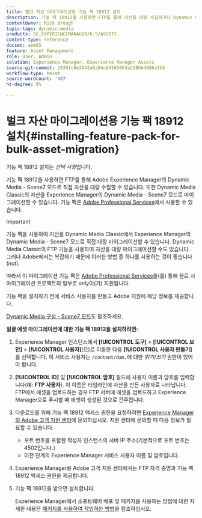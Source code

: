 ```yaml
---
title: 벌크 자산 마이그레이션용 기능 팩 18912 설치
description: 기능 팩 18912을 사용하면 FTP를 통해 자산을 대량 수집하거나 Dynamic Media Classic의 자산을 Adobe Experience Manager의 Dynamic Media로 마이그레이션할 수 있습니다. 이 선택적 기능 팩은 Adobe 지원에서 사용할 수 있습니다.
contentOwner: Rick Brough
topic-tags: dynamic-media
products: SG_EXPERIENCEMANAGER/6.5/ASSETS
content-type: reference
docset: aem65
feature: Asset Management
role: User, Admin
solution: Experience Manager, Experience Manager Assets
source-git-commit: 29391c8e3042a8a04c64165663a228bb4886afb5
workflow-type: tm+mt
source-wordcount: '407'
ht-degree: 0%

---
```


# 벌크 자산 마이그레이션용 기능 팩 18912 설치{#installing-feature-pack-for-bulk-asset-migration}

기능 팩 18912 설치는 *선택 사항*&#x200B;입니다.

기능 팩 18912을 사용하면 FTP를 통해 Adobe Experience Manager의 Dynamic Media - Scene7 모드로 직접 자산을 대량 수집할 수 있습니다. 또한 Dynamic Media Classic의 자산을 Experience Manager의 Dynamic Media - Scene7 모드로 마이그레이션할 수 있습니다. 기능 팩은 [Adobe Professional Services](https://business.adobe.com/customers/consulting-services/main.html)에서 사용할 수 있습니다.

>[!IMPORTANT]
>
>기능 팩을 사용하여 자산을 Dynamic Media Classic에서 Experience Manager의 Dynamic Media - Scene7 모드로 직접 대량 마이그레이션할 수 있습니다. Dynamic Media Classic의 FTP 기능을 사용하여 자산을 대량 마이그레이션할 수도 있습니다. 그러나 Adobe에서는 복잡하기 때문에 이러한 방법 중 하나를 사용하는 것이 좋습니다(*not*).
>
>따라서 이 마이그레이션 기능 팩은 [Adobe Professional Services](https://business.adobe.com/customers/consulting-services/main.html)을(를) 통해 완료 시 마이그레이션 프로젝트의 일부로 *only*&#x200B;이(가) 지원됩니다.

기능 팩을 설치하기 전에 서비스 사용자를 만들고 Adobe 지원에 해당 정보를 제공합니다.

[Dynamic Media 구성 - Scene7 모드](/help/assets/config-dms7.md)도 참조하세요.

**일괄 에셋 마이그레이션에 대한 기능 팩 18912을 설치하려면:**

1. Experience Manager 인스턴스에서 **[!UICONTROL 도구]** > **[!UICONTROL 보안]** > **[!UICONTROL 사용자]**(으)로 이동한 다음 **[!UICONTROL 사용자 만들기]**&#x200B;를 선택합니다. 이 서비스 사용자는 `/content/dam.`에 대한 *읽기/쓰기* 권한이 있어야 합니다.
1. **[!UICONTROL ID]** 및 **[!UICONTROL 암호]** 필드에 사용자 이름과 암호를 입력합니다(예: **FTP 사용자**). 이 이름은 타임라인에 자산을 만든 사용자로 나타납니다. FTP에서 에셋을 업로드하는 경우 FTP 서버에 에셋을 업로드하고 Experience Manager으로 푸시할 때 에셋이 생성된 것으로 간주됩니다.
1. 다운로드를 위해 기능 팩 18912 액세스 권한을 요청하려면 [Experience Manager의 Adobe 고객 지원 센터](https://experienceleague.adobe.com/?support-solution=General#support)에 문의하십시오. 지원 센터에 문의할 때 다음 정보가 필요할 수 있습니다.

   * 포트 번호를 포함한 작성자 인스턴스의 서버 IP 주소(기본적으로 포트 번호는 4502입니다.)
   * 이전 단계의 Experience Manager 서비스 사용자 이름 및 암호입니다.

1. Experience Manager용 Adobe 고객 지원 센터에서는 FTP 자격 증명과 기능 팩 18912 액세스 권한을 제공합니다.
1. 기능 팩 18912을 받으면 설치합니다.

   Experience Manager에서 소프트웨어 배포 및 패키지를 사용하는 방법에 대한 자세한 내용은 [패키지를 사용하여 작업하는 방법](/help/sites-administering/package-manager.md)을 참조하십시오.
